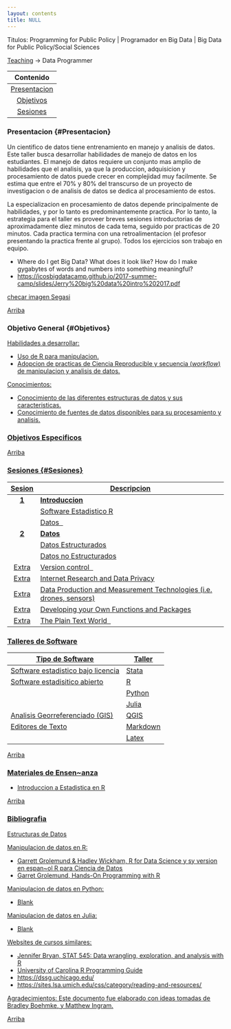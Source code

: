 ```yaml
---
layout: contents
title: NULL
---
```


Titulos: Programming for Public Policy | Programador en Big Data | Big Data for Public Policy/Social Sciences

<a name="Contenido"></a>

[Teaching](../teaching.md) &rarr; Data Programmer

| Contenido |
| :---: |
| [Presentacion](#Presentacion) |
| [Objetivos](#Objetivos) |
| [Sesiones](#Sesiones) |


### Presentacion {#Presentacion}

Un cientifico de datos tiene entrenamiento en manejo y analisis de datos. Este taller busca desarrollar habilidades de manejo de datos en los estudiantes. El manejo de datos requiere un conjunto mas amplio de habilidades que el analisis, ya que la produccion, adquisicion y procesamiento de datos puede crecer en complejidad muy facilmente. Se estima que entre el 70% y 80% del transcurso de un proyecto de investigacion o de analisis de datos se dedica al procesamiento de estos.

La especializacion en procesamiento de datos depende principalmente de habilidades, y por lo tanto es predominantemente practica. Por lo tanto, la estrategia para  el taller es proveer breves sesiones introductorias de aproximadamente diez minutos de cada tema, seguido por practicas de 20 minutos. Cada practica termina con una retroalimentacion (el profesor presentando la practica frente al grupo). Todos los ejercicios son trabajo en equipo.

- Where do I get Big Data? What does it look like? How do I make gygabytes of words and numbers into something meaningful?
- https://icosbigdatacamp.github.io/2017-summer-camp/slides/Jerry%20big%20data%20intro%202017.pdf

[checar imagen Segasi](http://segasi.com.mx/cursos/mcb/)

[Arriba](#Contenido)

### Objetivo General {#Objetivos}

<u>Habilidades a desarrollar:<u/>
- Uso de R para manipulacion.
- Adopcion de practicas de [Ciencia Reproducible](../../workshops/ciencia-reproducible) y secuencia (*workflow*) de manipulacion y analisis de datos.

<u>Conocimientos:<u/>
- Conocimiento de las diferentes estructuras de datos y sus caracteristicas.
- Conocimiento de fuentes de datos disponibles para su procesamiento y analisis.


### Objetivos Especificos

[Arriba](#Contenido)

### Sesiones {#Sesiones}

| Sesion       | Descripcion  |
|:-------------:|--------------|
| **1**         | **Introduccion**  |
|               | Software Estadistico R  |
|               | Datos &nbsp; <a href="https://crenteriam.github.io/workshops/programmer/datos/" style="color:black;"><i class="fas fa-folder-open" style="font-size:1em"></i></a> |
| **2**         | **Datos**  |
|               | Datos Estructurados |
|               | Datos no Estructurados  |
| Extra         | Version control &nbsp; <a href="https://crenteriam.github.io/workshops/programmer/version-control/" style="color:black;"><i class="fas fa-folder-open" style="font-size:1em"></i></a> |
| Extra         | Internet Research and Data Privacy   |
| Extra         | Data Production and Measurement Technologies (i.e. drones, sensors)   |
| Extra         | Developing your Own Functions and Packages  |
| Extra         | The Plain Text World &nbsp; <a href="https://crenteriam.github.io/workshops/analyst/plain-text/" style="color:black;"><i class="fas fa-folder-open" style="font-size:1em"></i></a>  |


### Talleres de Software

| Tipo de Software | Taller |
| --- | --- |
| Software estadistico bajo licencia | <a href="https://crenteriam.github.io/training/stata/stata/" style="color:black;"><i class="fas fa-folder-open" style="font-size:1em"></i></a> Stata  |
| Software estadisitico abierto | <a href="https://crenteriam.github.io/training/r/r/" style="color:black;"><i class="fas fa-folder-open" style="font-size:1em"></i></a> R  |
|  | <a href="https://crenteriam.github.io/training/python/python/" style="color:black;"><i class="fas fa-folder-open" style="font-size:1em"></i></a> Python   |
|  | <a href="https://crenteriam.github.io/workshops/training/julia/julia/" style="color:black;"><i class="fas fa-folder-open" style="font-size:1em"></i></a> Julia    |
| Analisis Georreferenciado (GIS) | <a href="https://crenteriam.github.io/workshops/analyst/plain-text/" style="color:black;"><i class="fas fa-folder-open" style="font-size:1em"></i></a> QGIS |
| Editores de Texto  | <a href="https://crenteriam.github.io/training/markdown/markdown/" style="color:black;"><i class="fas fa-folder-open" style="font-size:1em"></i></a> Markdown  |
|   | <a href="https://crenteriam.github.io/training/latex/latex/" style="color:black;"><i class="fas fa-folder-open" style="font-size:1em"></i></a> Latex   |

[Arriba](#SectionMenu)

### Materiales de Ensen~anza

- [Introduccion a Estadistica en R](https://www.coursera.org/learn/intro-data-science-programacion-estadistica-r)


[Arriba](#Contenido)

### Bibliografia

<u>Estructuras de Datos<u/>

<u>Manipulacion de datos en R<u/>:
- Garrett Grolemund & Hadley Wickham, [R for Data Science](http://r4ds.had.co.nz/index.html) y sy version en espan~ol [R para Ciencia de Datos](http://es.r4ds.hadley.nz/)
- Garret Grolemund, [Hands-On Programming with R](https://rstudio-education.github.io/hopr/)

<u>Manipulacion de datos en Python<u/>:
- Blank

<u>Manipulacion de datos en Julia<u/>:
- Blank


<u>Websites de cursos similares:<u/>
- Jennifer Bryan, [STAT 545: Data wrangling, exploration, and analysis with R](http://stat545.com/)
- [University of Carolina R Programming Guide](http://uc-r.github.io/)
- https://dssg.uchicago.edu/
- https://sites.lsa.umich.edu/css/category/reading-and-resources/

<u>Agradecimientos</u>: Este documento fue elaborado con ideas tomadas de [Bradley Boehmke](http://uc-r.github.io/), y [Matthew Ingram](http://mattingram.net/).

[Arriba](#Contenido)
